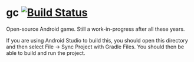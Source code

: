 gc [![Build Status](https://travis-ci.org/chorhatarahuduketuri/gc.svg?branch=master)](https://travis-ci.org/chorhatarahuduketuri/gc)
==

Open-source Android game. Still a work-in-progress after all these years.

If you are using Android Studio to build this, you should open this directory 
and then select File -> Sync Project with Gradle Files. You should then be able 
to build and run the project.

